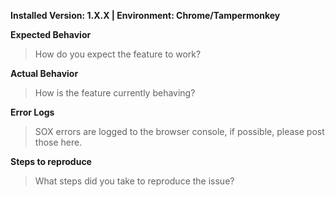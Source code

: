**Installed Version: 1.X.X  |  Environment: Chrome/Tampermonkey**

**Expected Behavior**
>How do you expect the feature to work?



**Actual Behavior**
>How is the feature currently behaving?



**Error Logs**
>SOX errors are logged to the browser console, if possible, please post those here.



**Steps to reproduce**
>What steps did you take to reproduce the issue?

